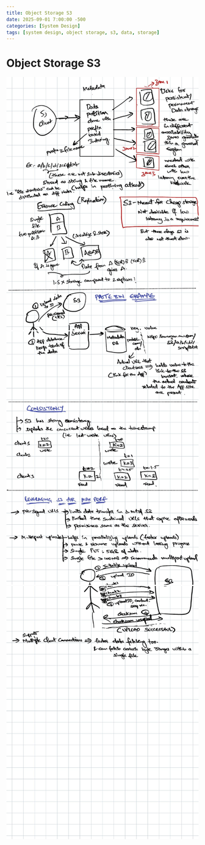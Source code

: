 ```yaml
---
title: Object Storage S3
date: 2025-09-01 7:00:00 -500
categories: [System Design]
tags: [system design, object storage, s3, data, storage]
---
```


# Object Storage S3

![ObjectStorage1](/assets/img/01-09-25-object-storage/s3-1.png)
![ObjectStorage2](/assets/img/01-09-25-object-storage/s3-2.png)
![ObjectStorage3](/assets/img/01-09-25-object-storage/s3-3.png)






